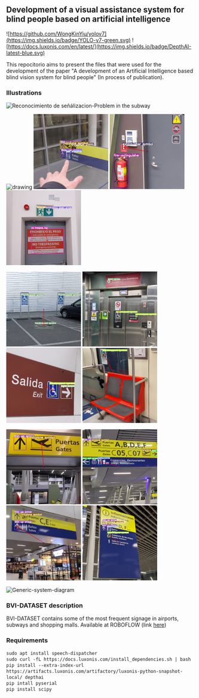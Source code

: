 ## Development of a visual assistance system for blind people based on artificial intelligence

![https://github.com/WongKinYiu/yolov7](https://img.shields.io/badge/YOLO-v7-green.svg) ![https://docs.luxonis.com/en/latest/](https://img.shields.io/badge/DepthAI-latest-blue.svg)


This repocitorio aims to present the files that were used for the development of the paper "A development of an Artificial Intelligence based blind vision system for blind people" (In process of publication).

### Illustrations
![Reconocimiento de señálizacion-Problem in the subway](https://user-images.githubusercontent.com/65929186/206000270-3fbaccb6-c3cc-4174-82e3-0273aca68067.svg)

<img src="Media/VideoRGB_Hand.gif" alt="drawing" width="200"/> <img src="Media/6.jpg" alt="drawing" width="200"/> <img src="Media/11.jpg" alt="drawing" width="200"/> <img src="Media/7.jpg" alt="drawing" width="200"/>

<img src="Media/12.jpg" alt="drawing" width="200"/> <img src="Media/2.jpg" alt="drawing" width="200"/> <img src="Media/3.jpg" alt="drawing" width="200"/> <img src="Media/4.jpg" alt="drawing" width="200"/>

<img src="Media/1.jpg" alt="drawing" width="200"/> <img src="Media/5.jpg" alt="drawing" width="200"/> <img src="Media/8.jpg" alt="drawing" width="200"/> <img src="Media/10.jpg" alt="drawing" width="200"/>

![Generic-system-diagram](https://user-images.githubusercontent.com/65929186/206758452-ac6fd6a2-e0e3-484a-bc02-a80635da9536.svg)


### BVI-DATASET description

BVI-DATASET contains some of the most frequent signage in airports, subways and shopping malls. Available at ROBOFLOW (link [here](https://app.roboflow.com/generic-signage/airports-ans-subways/7)) 


### Requirements
```
sudo apt install speech-dispatcher
sudo curl -fL https://docs.luxonis.com/install_dependencies.sh | bash
pip install --extra-index-url https://artifacts.luxonis.com/artifactory/luxonis-python-snapshot-local/ depthai
pip intall pyserial
pip install scipy
```
